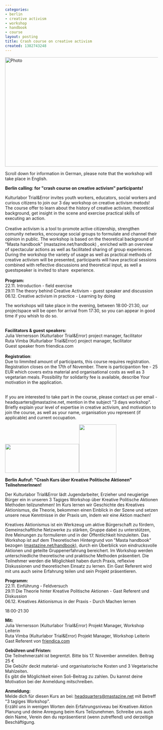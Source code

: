 ```yaml
---
categories:
- berlin
- creative activism
- workshop
- handbook
- course
layout: posting
title: Crash course on creative activism
created: 1382743248
---
```

<p><img alt="Photo" src="https://fbcdn-sphotos-c-a.akamaihd.net/hphotos-ak-frc3/970001_455990811158676_903303383_n.jpg" style="height: 359px; width: 539px;"></p>
<p>Scroll down for information in German, please note that the workshop will take place in English.</p>
<p><strong>Berlin calling: for "crash course on creative activism" participants!</strong></p>
<p>Kulturlabor Trial&amp;Error invites youth workers, educators, social workers and curious citizens to join our 3 day workshop on creative activism metods! The course offer to learn about the history of creative activism, theoretical background, get insight in the scene and exercise practical skills of executing an action.<br>
	<!--break--><br>
	Creative activism is a tool to promote active citizenship, strengthen comunity networks, encourage social groups to formulate and channel their opinion in public. The workshop is based on the theoretical background of "Masta handbook" (mastazine.net/handbook) , enriched with an overview of spectacular actions as well as facilitated sharing of group experiences. During the workshop the variety of usage as well as practical methods of creative activism will be presented, participants will have practical sessions combined with reflective discussions and theoretical input, as well a guestspeaker is invited to share&nbsp; experience.<br>
	<br>
	<strong>Program:</strong><br>
	22.11.&nbsp;Introduction - field exercise<br>
	29.11 The theory behind Creative Activism - guest speaker and discussion<br>
	06.12. Creative activism in practice - Learning by doing</p>
<p>The workshops will take place in the evening, between 18:00-21:30, our projectspace will be open for arrival from 17:30, so you can appear in good time if you whish to do so.</p>
<p><br>
	<strong>Facilitators &amp; guest speakers:</strong><br>
	Julia Vernersson (Kulturlabor Trial&amp;Error) project manager, facilitator<br>
	Ruta Vimba (Kulturlabor Trial&amp;Error) project manager, facilitator<br>
	Guest speaker from friendica.com<br>
	<br>
	<strong>Registration</strong>:<br>
	Due to limmited amount of participants, this course requires registration. Registration closes on the 17th of November. There is participantion fee - 25 EUR which covers extra material and organisational costs as well as 3 vegetarian meals. Possibility for solidarity fee is available, describe Your motivation in the application.</p>
<p><br>
	If you are interested to take part in the course, please contact us per email - headquarters@mastazine.net, mention in the subject "3 days workshop". Briefly explain your level of expertise in creative activism, and motivation to join the course, as well as your name, organisation you represent (if applicable) and current occupation.</p>
<p><img alt="" src="http://www.jugendfuereuropa.de/downloads/4-20-923/EU_flag_yia_DE-01.jpg" style="width: 244px; height: 95px;"><img alt="" src="http://static.tumblr.com/eduvlz5/EAFl7m5i7/logo.jpg" style="width: 123px; height: 159px;"></p>
<p><strong>Berlin Aufruf: "Crash Kurs über Kreative Politische Aktionen" TeilnehmerInnen!</strong></p>
<p>Der Kulturlabor Trial&amp;Error lädt Jugendarbeiter, Erzieher und neugierige Bürger ein in unseren 3 Tagiges Workshop über Kreative Politische Aktionen Methoden teilzunehmen! Im Kurs lernen wir Geschichte des Kreatives Aktionismus, die Theorie, bekommen einen Einblick in der Szene und setzen unsere neue Kenntnisse in der Praxis um, indem wir eine Aktion machen!</p>
<p>Kreatives Aktionismus ist ein Werkzeug um aktive Bürgerschaft zu fördern, Gemeinschaftliche Netzwerke zu stärken, Gruppe dabei zu unterstützen, ihre Meinungen zu formulieren und in der Öffentlichkeit hinzuleiten. Das Workshop ist auf dem Theoretischen Hintergrund von "Masta handbook" bezogen (<a href="http://mastazine.net/handbook" target="_blank">mastazine.net/handbook</a>), durch ein Überblick von eindrucksvolle Aktionen und geteilte Gruppenerfahrung bereichert. Im Workshop werden unterschiedliche theoretische und praktische Methoden präsentiert. Die Teilnehmer werden die Möglichkeit haben durch Praxis, reflexive Diskussionen und theoretischen Einsatz zu lernen. Ein Gast Referent wird mit uns auch seine Erfahrung teilen und sein Projekt präsentieren.</p>
<p><strong>Programm:</strong><br>
	22.11. Einführung - Feldversuch<br>
	29.11 Die Theorie hinter Kreative Politische Aktionen - Gast Referent und Diskussion<br>
	06.12. Kreatives Aktionismus in der Praxis - Durch Machen lernen</p>
<p>18:00-21:30</p>
<p><strong>Mit:</strong><br>
	Julia Vernersson (Kulturlabor Trial&amp;Error) Projekt Manager, Workshop Leiterin<br>
	Ruta Vimba (Kulturlabor Trial&amp;Error) Projekt Manager, Workshop Leiterin<br>
	Gast Referent von <a href="http://friendica.com" target="_blank">friendica.com</a></p>
<p><strong>Gebühren und Fristen:</strong><br>
	Die Teilnehmerzahl ist begrentzt. Bitte bis 17. November anmelden. Beitrag 25 €<br>
	Die Gebühr deckt material- und organisatorische Kosten und 3 Vegetarische Mahlzeiten.<br>
	Es gibt die Möglichkeit einen Soli-Beitrag zu zahlen. Du kannst deine Motivation bei der Anmeldung mitschreiben.</p>
<p><strong>Anmeldung:</strong><br>
	Melde dich für diesen Kurs an bei: <a href="mailto:headquarters@mastazine.net" target="_blank">headquarters@mastazine.net</a> mit Betreff "3 tagiges Workshop".<br>
	Erzähl uns in wenigen Worten dein Erfahrungsniveau bei Kreativen Aktion Planung und deine Anregung beim Kurs Teilzunehmen. Schreibe uns auch dein Name, Verein den du repräsentierst (wenn zutreffend) und derzeitige Beschäftigung.</p>
